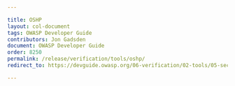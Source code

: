 ```yaml
---

title: OSHP
layout: col-document
tags: OWASP Developer Guide
contributors: Jon Gadsden
document: OWASP Developer Guide
order: 8250
permalink: /release/verification/tools/oshp/
redirect_to: https://devguide.owasp.org/06-verification/02-tools/05-secure-headers/

---
```

